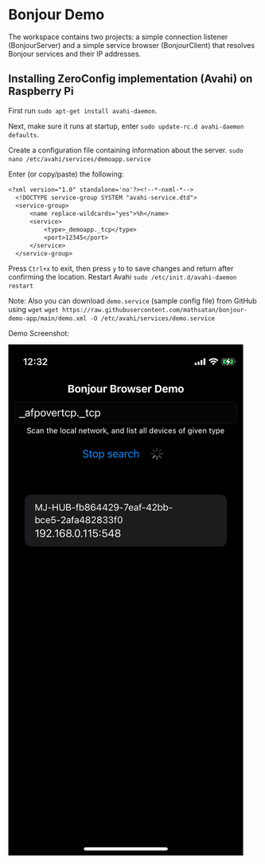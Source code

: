 # Bonjour Demo

The workspace contains two projects: a simple connection listener (BonjourServer) and a simple service browser (BonjourClient) that resolves Bonjour services and their IP addresses.

## Installing ZeroConfig implementation (Avahi) on Raspberry Pi

First run `sudo apt-get install avahi-daemon`.

Next, make sure it runs at startup, enter `sudo update-rc.d avahi-daemon defaults`.

Create a configuration file containing information about the server.
`sudo nano /etc/avahi/services/demoapp.service`

Enter (or copy/paste) the following:
```
<?xml version="1.0" standalone='no'?><!--*-nxml-*-->
  <!DOCTYPE service-group SYSTEM "avahi-service.dtd">
  <service-group>
      <name replace-wildcards="yes">%h</name>
      <service>
          <type>_demoapp._tcp</type>
          <port>12345</port>
      </service>
  </service-group>
```

Press `Ctrl+x` to exit, then press `y` to to save changes and return after confirming the location.
Restart Avahi
`sudo /etc/init.d/avahi-daemon restart`

Note: Also you can download `demo.service` (sample config file) from GitHub using `wget` 
`wget https://raw.githubusercontent.com/mathsatan/bonjour-demo-app/main/demo.xml -O /etc/avahi/services/demo.service`

Demo Screenshot:

![Demo Screenshot](screenshot1.png)
